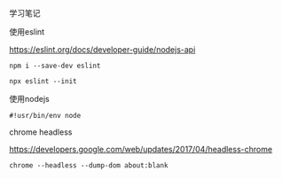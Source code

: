 学习笔记

使用eslint

https://eslint.org/docs/developer-guide/nodejs-api

```
npm i --save-dev eslint

npx eslint --init
```

使用nodejs
```
#!usr/bin/env node
```

chrome headless

https://developers.google.com/web/updates/2017/04/headless-chrome

```
chrome --headless --dump-dom about:blank
```